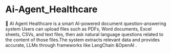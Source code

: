 # Ai-Agent_Healthcare
🧠 AI Agent Healthcare  is a smart AI-powered document question-answering system Users can upload files such as PDFs, Word documents, Excel sheets, CSVs, and text files, then ask natural language questions related to the content of those files.The system extracts relevant data and provides accurate, LLMs through frameworks like LangChain &amp;OpenAI .
